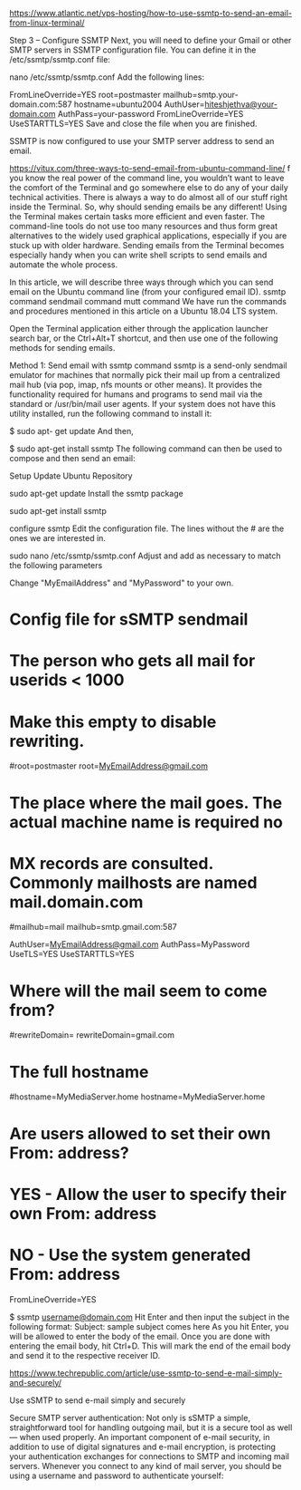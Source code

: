 
https://www.atlantic.net/vps-hosting/how-to-use-ssmtp-to-send-an-email-from-linux-terminal/

Step 3 – Configure SSMTP
Next, you will need to define your Gmail or other SMTP servers in SSMTP configuration file. You can define it in the /etc/ssmtp/ssmtp.conf file:

nano /etc/ssmtp/ssmtp.conf
Add the following lines:

FromLineOverride=YES
root=postmaster
mailhub=smtp.your-domain.com:587
hostname=ubuntu2004
AuthUser=hiteshjethva@your-domain.com
AuthPass=your-password
FromLineOverride=YES
UseSTARTTLS=YES
Save and close the file when you are finished.

SSMTP is now configured to use your SMTP server address to send an email.



https://vitux.com/three-ways-to-send-email-from-ubuntu-command-line/
f you know the real power of the command line, you wouldn’t want to leave the comfort of the Terminal and go somewhere else to do any of your daily technical activities. There is always a way to do almost all of our stuff right inside the Terminal. So, why should sending emails be any different! Using the Terminal makes certain tasks more efficient and even faster. The command-line tools do not use too many resources and thus form great alternatives to the widely used graphical applications, especially if you are stuck up with older hardware. Sending emails from the Terminal becomes especially handy when you can write shell scripts to send emails and automate the whole process.

In this article, we will describe three ways through which you can send email on the Ubuntu command line (from your configured email ID).
ssmtp command
sendmail command
mutt command
We have run the commands and procedures mentioned in this article on a Ubuntu 18.04 LTS system.

Open the Terminal application either through the application launcher search bar, or the Ctrl+Alt+T shortcut, and then use one of the following methods for sending emails.


Method 1: Send email with ssmtp command
ssmtp is a send-only sendmail emulator for machines that normally pick their mail up from a centralized mail hub (via pop, imap, nfs mounts or other means). It provides the functionality required for humans and programs to send mail via the standard or /usr/bin/mail user agents. If your system does not have this utility installed, run the following command to install it:

$ sudo apt- get update
And then,

$ sudo apt-get install ssmtp
The following command can then be used to compose and then send an email:

Setup
Update Ubuntu Repository


sudo apt-get update
Install the ssmtp package


sudo apt-get install ssmtp

configure ssmtp
Edit the configuration file. The lines without the # are the ones we are interested in.


sudo nano /etc/ssmtp/ssmtp.conf
Adjust and add as necessary to match the following parameters

Change "MyEmailAddress" and "MyPassword" to your own.


# Config file for sSMTP sendmail
#
# The person who gets all mail for userids < 1000
# Make this empty to disable rewriting.
#root=postmaster
root=MyEmailAddress@gmail.com

# The place where the mail goes. The actual machine name is required no
# MX records are consulted. Commonly mailhosts are named mail.domain.com
#mailhub=mail
mailhub=smtp.gmail.com:587

AuthUser=MyEmailAddress@gmail.com
AuthPass=MyPassword
UseTLS=YES
UseSTARTTLS=YES

# Where will the mail seem to come from?
#rewriteDomain=
rewriteDomain=gmail.com

# The full hostname
#hostname=MyMediaServer.home
hostname=MyMediaServer.home

# Are users allowed to set their own From: address?
# YES - Allow the user to specify their own From: address
# NO - Use the system generated From: address
FromLineOverride=YES

$ ssmtp username@domain.com
Hit Enter and then input the subject in the following format:
Subject: sample subject comes here
As you hit Enter, you will be allowed to enter the body of the email. Once you are done with entering the email body, hit Ctrl+D. This will mark the end of the email body and send it to the respective receiver ID.


https://www.techrepublic.com/article/use-ssmtp-to-send-e-mail-simply-and-securely/

Use sSMTP to send e-mail simply and securely


Secure SMTP server authentication:
Not only is sSMTP a simple, straightforward tool for handling outgoing mail, but it is a secure tool as well — when used properly. An important component of e-mail security, in addition to use of digital signatures and e-mail encryption, is protecting your authentication exchanges for connections to SMTP and incoming mail servers. Whenever you connect to any kind of mail server, you should be using a username and password to authenticate yourself:

